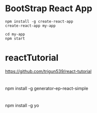 # BootStrap React App  
```
npm install -g create-react-app
create-react-app my-app

cd my-app
npm start
```



# reactTutorial
https://github.com/trigun539/react-tutorial
#
npm install -g generator-ep-react-simple
#
npm install -g yo

